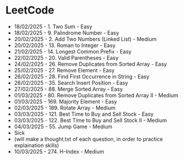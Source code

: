 # LeetCode 

- 18/02/2025 - 1. Two Sum - Easy  
- 18/02/2025 - 9. Palindrome Number - Easy  
- 20/02/2025 - 2. Add Two Numbers (Linked List) - Medium  
- 20/02/2025 - 13. Roman to Integer - Easy  
- 21/02/2025 - 14. Longest Common Prefix - Easy  
- 22/02/2025 - 20. Valid Parentheses - Easy  
- 24/02/2025 - 26. Remove Duplicates from Sorted Array - Easy  
- 25/02/2025 - 27. Remove Element - Easy  
- 26/02/2025 - 28. Find First Occurrence in String - Easy  
- 26/02/2025 - 35. Search Insert Position - Easy  
- 27/02/2025 - 88. Merge Sorted Array - Easy  
- 01/03/2025 - 80. Remove Duplicates from Sorted Array II - Medium  
- 01/03/2025 - 169. Majority Element - Easy  
- 02/03/2025 - 189. Rotate Array - Medium  
- 03/03/2025 - 121. Best Time to Buy and Sell Stock - Easy  
- 03/03/2025 - 122. Best Time to Buy and Sell Stock II - Medium  
- 04/03/2025 - 55. Jump Game - Medium
- Sick
- (will make a thought.txt of each question, in order to practice explaination skills)
- 10/03/2025 - 274. H-Index - Medium
